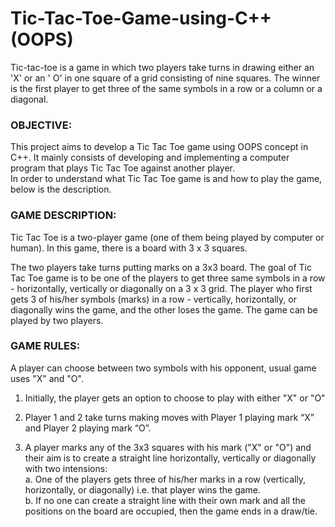 # Tic-Tac-Toe-Game-using-C++ (OOPS)
Tic-tac-toe is a game in which two players take turns in drawing either an 'X' or an ' O' in one square of a grid consisting of nine squares. The winner is the first player to get three of the same symbols in a row or a column or a diagonal.

### OBJECTIVE:
This project aims to develop a Tic Tac Toe game using OOPS concept in C++. It mainly consists of developing and implementing a computer program that plays Tic Tac Toe against another player.<br/>
In order to understand what Tic Tac Toe game is and how to play the game, below is the description.

### GAME DESCRIPTION:
Tic Tac Toe is a two-player game (one of them being played by computer or human). In this game, there is a board with 3 x 3 squares.<br/>

The two players take turns putting marks on a 3x3 board. The goal of Tic Tac Toe game is to be one of the players to get three same symbols in a row - horizontally, vertically or diagonally on a 3 x 3 grid.  The player who first gets 3 of his/her symbols (marks) in a row - vertically, horizontally, or diagonally wins the game, and the other loses the game. 
The game can be played by two players. 
### GAME RULES:
A player can choose between two symbols with his opponent, usual game uses "X" and "O". 
1.	Initially, the player gets an option to choose to play with either "X" or "O"

2.	Player 1 and 2 take turns making moves with Player 1 playing mark “X” and Player 2 playing mark “O”.

3.	A player marks any of the 3x3 squares with his mark ("X" or "O") and their aim is to create a straight line horizontally, vertically or diagonally with two intensions:<br/>
 a.	One of the players gets three of his/her marks in a row (vertically, horizontally, or diagonally) i.e. that player wins the game.<br/>
 b.	If no one can create a straight line with their own mark and all the positions on the board are occupied, then the game ends in a draw/tie.

